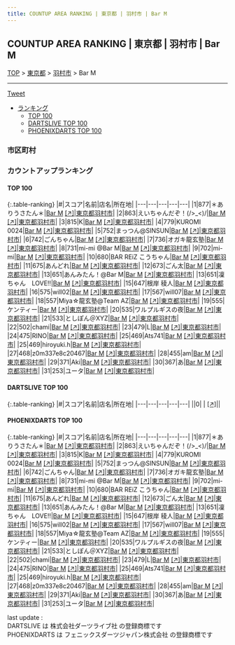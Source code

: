 ```yaml
---
title: COUNTUP AREA RANKING | 東京都 | 羽村市 | Bar M
---
```

## COUNTUP AREA RANKING | 東京都 | 羽村市 | Bar M

[TOP](/darts/rank/) > [東京都](/darts/rank/東京都/) > [羽村市](/darts/rank/東京都/羽村市/) > Bar M

___

<a href="https://twitter.com/share?ref_src=twsrc%5Etfw" data-text="COUNTUP AREA RANKING | 東京都羽村市Bar M" class="twitter-share-button" data-hashtags="DARTSLIVE,PHOENIXDARTS,darts,ダーツ" data-show-count="false">Tweet</a>

* [ランキング](#カウントアップランキング)
    * [TOP 100](#top-100)
    * [DARTSLIVE TOP 100](#dartslive-top-100)
    * [PHOENIXDARTS TOP 100](#phoenixdarts-top-100)

### 市区町村

<ul>

</ul>

### カウントアップランキング

#### TOP 100



{:.table-ranking}
|#|スコア|名前|店名|所在地|
|---|---|---|---|---|
|1|877|<span class="rank-name-pd">＊ありうさたん＊</span>|<a href="/darts/rank/shops/89433.html">Bar M</a> <a href="https://vs.phoenixdarts.com/jp/shop/shopDetailInfo/s_89433?s_seq=89433">[↗]</a>|<a href="/darts/rank/東京都/羽村市">東京都羽村市</a>|
|2|863|<span class="rank-name-pd">えいちゃんだぞ！(/&gt;_&lt;)/</span>|<a href="/darts/rank/shops/89433.html">Bar M</a> <a href="https://vs.phoenixdarts.com/jp/shop/shopDetailInfo/s_89433?s_seq=89433">[↗]</a>|<a href="/darts/rank/東京都/羽村市">東京都羽村市</a>|
|3|815|<span class="rank-name-pd">K</span>|<a href="/darts/rank/shops/89433.html">Bar M</a> <a href="https://vs.phoenixdarts.com/jp/shop/shopDetailInfo/s_89433?s_seq=89433">[↗]</a>|<a href="/darts/rank/東京都/羽村市">東京都羽村市</a>|
|4|779|<span class="rank-name-pd">KUROMI 0024</span>|<a href="/darts/rank/shops/89433.html">Bar M</a> <a href="https://vs.phoenixdarts.com/jp/shop/shopDetailInfo/s_89433?s_seq=89433">[↗]</a>|<a href="/darts/rank/東京都/羽村市">東京都羽村市</a>|
|5|752|<span class="rank-name-pd">まっつん@SINSUN</span>|<a href="/darts/rank/shops/89433.html">Bar M</a> <a href="https://vs.phoenixdarts.com/jp/shop/shopDetailInfo/s_89433?s_seq=89433">[↗]</a>|<a href="/darts/rank/東京都/羽村市">東京都羽村市</a>|
|6|742|<span class="rank-name-pd">ごんちゃん</span>|<a href="/darts/rank/shops/89433.html">Bar M</a> <a href="https://vs.phoenixdarts.com/jp/shop/shopDetailInfo/s_89433?s_seq=89433">[↗]</a>|<a href="/darts/rank/東京都/羽村市">東京都羽村市</a>|
|7|736|<span class="rank-name-pd">オガキ龍玄塾</span>|<a href="/darts/rank/shops/89433.html">Bar M</a> <a href="https://vs.phoenixdarts.com/jp/shop/shopDetailInfo/s_89433?s_seq=89433">[↗]</a>|<a href="/darts/rank/東京都/羽村市">東京都羽村市</a>|
|8|731|<span class="rank-name-pd">mi-mi @Bar M</span>|<a href="/darts/rank/shops/89433.html">Bar M</a> <a href="https://vs.phoenixdarts.com/jp/shop/shopDetailInfo/s_89433?s_seq=89433">[↗]</a>|<a href="/darts/rank/東京都/羽村市">東京都羽村市</a>|
|9|702|<span class="rank-name-pd">mi-mi</span>|<a href="/darts/rank/shops/89433.html">Bar M</a> <a href="https://vs.phoenixdarts.com/jp/shop/shopDetailInfo/s_89433?s_seq=89433">[↗]</a>|<a href="/darts/rank/東京都/羽村市">東京都羽村市</a>|
|10|680|<span class="rank-name-pd">BAR REiZ こうちゃん</span>|<a href="/darts/rank/shops/89433.html">Bar M</a> <a href="https://vs.phoenixdarts.com/jp/shop/shopDetailInfo/s_89433?s_seq=89433">[↗]</a>|<a href="/darts/rank/東京都/羽村市">東京都羽村市</a>|
|11|675|<span class="rank-name-pd">あんどれ</span>|<a href="/darts/rank/shops/89433.html">Bar M</a> <a href="https://vs.phoenixdarts.com/jp/shop/shopDetailInfo/s_89433?s_seq=89433">[↗]</a>|<a href="/darts/rank/東京都/羽村市">東京都羽村市</a>|
|12|673|<span class="rank-name-pd">ごん太</span>|<a href="/darts/rank/shops/89433.html">Bar M</a> <a href="https://vs.phoenixdarts.com/jp/shop/shopDetailInfo/s_89433?s_seq=89433">[↗]</a>|<a href="/darts/rank/東京都/羽村市">東京都羽村市</a>|
|13|651|<span class="rank-name-pd">あんみたん！@Bar M</span>|<a href="/darts/rank/shops/89433.html">Bar M</a> <a href="https://vs.phoenixdarts.com/jp/shop/shopDetailInfo/s_89433?s_seq=89433">[↗]</a>|<a href="/darts/rank/東京都/羽村市">東京都羽村市</a>|
|13|651|<span class="rank-name-pd">凜ちゃん　LOVE‼️</span>|<a href="/darts/rank/shops/89433.html">Bar M</a> <a href="https://vs.phoenixdarts.com/jp/shop/shopDetailInfo/s_89433?s_seq=89433">[↗]</a>|<a href="/darts/rank/東京都/羽村市">東京都羽村市</a>|
|15|647|<span class="rank-name-pd"><span class="pro-icon-pd"></span>根岸 稜人</span>|<a href="/darts/rank/shops/89433.html">Bar M</a> <a href="https://vs.phoenixdarts.com/jp/shop/shopDetailInfo/s_89433?s_seq=89433">[↗]</a>|<a href="/darts/rank/東京都/羽村市">東京都羽村市</a>|
|16|575|<span class="rank-name-pd">will02</span>|<a href="/darts/rank/shops/89433.html">Bar M</a> <a href="https://vs.phoenixdarts.com/jp/shop/shopDetailInfo/s_89433?s_seq=89433">[↗]</a>|<a href="/darts/rank/東京都/羽村市">東京都羽村市</a>|
|17|567|<span class="rank-name-pd">will07</span>|<a href="/darts/rank/shops/89433.html">Bar M</a> <a href="https://vs.phoenixdarts.com/jp/shop/shopDetailInfo/s_89433?s_seq=89433">[↗]</a>|<a href="/darts/rank/東京都/羽村市">東京都羽村市</a>|
|18|557|<span class="rank-name-pd">Miya☆龍玄塾@Team AZ</span>|<a href="/darts/rank/shops/89433.html">Bar M</a> <a href="https://vs.phoenixdarts.com/jp/shop/shopDetailInfo/s_89433?s_seq=89433">[↗]</a>|<a href="/darts/rank/東京都/羽村市">東京都羽村市</a>|
|19|555|<span class="rank-name-pd">ケンティー</span>|<a href="/darts/rank/shops/89433.html">Bar M</a> <a href="https://vs.phoenixdarts.com/jp/shop/shopDetailInfo/s_89433?s_seq=89433">[↗]</a>|<a href="/darts/rank/東京都/羽村市">東京都羽村市</a>|
|20|535|<span class="rank-name-pd">ワルプルギスの夜</span>|<a href="/darts/rank/shops/89433.html">Bar M</a> <a href="https://vs.phoenixdarts.com/jp/shop/shopDetailInfo/s_89433?s_seq=89433">[↗]</a>|<a href="/darts/rank/東京都/羽村市">東京都羽村市</a>|
|21|533|<span class="rank-name-pd">としぽん＠XYZ</span>|<a href="/darts/rank/shops/89433.html">Bar M</a> <a href="https://vs.phoenixdarts.com/jp/shop/shopDetailInfo/s_89433?s_seq=89433">[↗]</a>|<a href="/darts/rank/東京都/羽村市">東京都羽村市</a>|
|22|502|<span class="rank-name-pd">chami</span>|<a href="/darts/rank/shops/89433.html">Bar M</a> <a href="https://vs.phoenixdarts.com/jp/shop/shopDetailInfo/s_89433?s_seq=89433">[↗]</a>|<a href="/darts/rank/東京都/羽村市">東京都羽村市</a>|
|23|479|<span class="rank-name-pd">L</span>|<a href="/darts/rank/shops/89433.html">Bar M</a> <a href="https://vs.phoenixdarts.com/jp/shop/shopDetailInfo/s_89433?s_seq=89433">[↗]</a>|<a href="/darts/rank/東京都/羽村市">東京都羽村市</a>|
|24|475|<span class="rank-name-pd">RINO</span>|<a href="/darts/rank/shops/89433.html">Bar M</a> <a href="https://vs.phoenixdarts.com/jp/shop/shopDetailInfo/s_89433?s_seq=89433">[↗]</a>|<a href="/darts/rank/東京都/羽村市">東京都羽村市</a>|
|25|469|<span class="rank-name-pd">Ats741</span>|<a href="/darts/rank/shops/89433.html">Bar M</a> <a href="https://vs.phoenixdarts.com/jp/shop/shopDetailInfo/s_89433?s_seq=89433">[↗]</a>|<a href="/darts/rank/東京都/羽村市">東京都羽村市</a>|
|25|469|<span class="rank-name-pd">hiroyuki.h</span>|<a href="/darts/rank/shops/89433.html">Bar M</a> <a href="https://vs.phoenixdarts.com/jp/shop/shopDetailInfo/s_89433?s_seq=89433">[↗]</a>|<a href="/darts/rank/東京都/羽村市">東京都羽村市</a>|
|27|468|<span class="rank-name-pd">z0m337e8c20467</span>|<a href="/darts/rank/shops/89433.html">Bar M</a> <a href="https://vs.phoenixdarts.com/jp/shop/shopDetailInfo/s_89433?s_seq=89433">[↗]</a>|<a href="/darts/rank/東京都/羽村市">東京都羽村市</a>|
|28|455|<span class="rank-name-pd">am</span>|<a href="/darts/rank/shops/89433.html">Bar M</a> <a href="https://vs.phoenixdarts.com/jp/shop/shopDetailInfo/s_89433?s_seq=89433">[↗]</a>|<a href="/darts/rank/東京都/羽村市">東京都羽村市</a>|
|29|371|<span class="rank-name-pd">Aki</span>|<a href="/darts/rank/shops/89433.html">Bar M</a> <a href="https://vs.phoenixdarts.com/jp/shop/shopDetailInfo/s_89433?s_seq=89433">[↗]</a>|<a href="/darts/rank/東京都/羽村市">東京都羽村市</a>|
|30|367|<span class="rank-name-pd">あ</span>|<a href="/darts/rank/shops/89433.html">Bar M</a> <a href="https://vs.phoenixdarts.com/jp/shop/shopDetailInfo/s_89433?s_seq=89433">[↗]</a>|<a href="/darts/rank/東京都/羽村市">東京都羽村市</a>|
|31|253|<span class="rank-name-pd">ユータ</span>|<a href="/darts/rank/shops/89433.html">Bar M</a> <a href="https://vs.phoenixdarts.com/jp/shop/shopDetailInfo/s_89433?s_seq=89433">[↗]</a>|<a href="/darts/rank/東京都/羽村市">東京都羽村市</a>|


#### DARTSLIVE TOP 100



{:.table-ranking}
|#|スコア|名前|店名|所在地|
|---|---|---|---|---|
||0|<span class="rank-name-dl"> </span>|<a href="/darts/rank/shops/.html"></a> <a href="">[↗]</a>|<a href="/darts/rank//"></a>|


#### PHOENIXDARTS TOP 100



{:.table-ranking}
|#|スコア|名前|店名|所在地|
|---|---|---|---|---|
|1|877|<span class="rank-name-pd">＊ありうさたん＊</span>|<a href="/darts/rank/shops/89433.html">Bar M</a> <a href="https://vs.phoenixdarts.com/jp/shop/shopDetailInfo/s_89433?s_seq=89433">[↗]</a>|<a href="/darts/rank/東京都/羽村市">東京都羽村市</a>|
|2|863|<span class="rank-name-pd">えいちゃんだぞ！(/&gt;_&lt;)/</span>|<a href="/darts/rank/shops/89433.html">Bar M</a> <a href="https://vs.phoenixdarts.com/jp/shop/shopDetailInfo/s_89433?s_seq=89433">[↗]</a>|<a href="/darts/rank/東京都/羽村市">東京都羽村市</a>|
|3|815|<span class="rank-name-pd">K</span>|<a href="/darts/rank/shops/89433.html">Bar M</a> <a href="https://vs.phoenixdarts.com/jp/shop/shopDetailInfo/s_89433?s_seq=89433">[↗]</a>|<a href="/darts/rank/東京都/羽村市">東京都羽村市</a>|
|4|779|<span class="rank-name-pd">KUROMI 0024</span>|<a href="/darts/rank/shops/89433.html">Bar M</a> <a href="https://vs.phoenixdarts.com/jp/shop/shopDetailInfo/s_89433?s_seq=89433">[↗]</a>|<a href="/darts/rank/東京都/羽村市">東京都羽村市</a>|
|5|752|<span class="rank-name-pd">まっつん@SINSUN</span>|<a href="/darts/rank/shops/89433.html">Bar M</a> <a href="https://vs.phoenixdarts.com/jp/shop/shopDetailInfo/s_89433?s_seq=89433">[↗]</a>|<a href="/darts/rank/東京都/羽村市">東京都羽村市</a>|
|6|742|<span class="rank-name-pd">ごんちゃん</span>|<a href="/darts/rank/shops/89433.html">Bar M</a> <a href="https://vs.phoenixdarts.com/jp/shop/shopDetailInfo/s_89433?s_seq=89433">[↗]</a>|<a href="/darts/rank/東京都/羽村市">東京都羽村市</a>|
|7|736|<span class="rank-name-pd">オガキ龍玄塾</span>|<a href="/darts/rank/shops/89433.html">Bar M</a> <a href="https://vs.phoenixdarts.com/jp/shop/shopDetailInfo/s_89433?s_seq=89433">[↗]</a>|<a href="/darts/rank/東京都/羽村市">東京都羽村市</a>|
|8|731|<span class="rank-name-pd">mi-mi @Bar M</span>|<a href="/darts/rank/shops/89433.html">Bar M</a> <a href="https://vs.phoenixdarts.com/jp/shop/shopDetailInfo/s_89433?s_seq=89433">[↗]</a>|<a href="/darts/rank/東京都/羽村市">東京都羽村市</a>|
|9|702|<span class="rank-name-pd">mi-mi</span>|<a href="/darts/rank/shops/89433.html">Bar M</a> <a href="https://vs.phoenixdarts.com/jp/shop/shopDetailInfo/s_89433?s_seq=89433">[↗]</a>|<a href="/darts/rank/東京都/羽村市">東京都羽村市</a>|
|10|680|<span class="rank-name-pd">BAR REiZ こうちゃん</span>|<a href="/darts/rank/shops/89433.html">Bar M</a> <a href="https://vs.phoenixdarts.com/jp/shop/shopDetailInfo/s_89433?s_seq=89433">[↗]</a>|<a href="/darts/rank/東京都/羽村市">東京都羽村市</a>|
|11|675|<span class="rank-name-pd">あんどれ</span>|<a href="/darts/rank/shops/89433.html">Bar M</a> <a href="https://vs.phoenixdarts.com/jp/shop/shopDetailInfo/s_89433?s_seq=89433">[↗]</a>|<a href="/darts/rank/東京都/羽村市">東京都羽村市</a>|
|12|673|<span class="rank-name-pd">ごん太</span>|<a href="/darts/rank/shops/89433.html">Bar M</a> <a href="https://vs.phoenixdarts.com/jp/shop/shopDetailInfo/s_89433?s_seq=89433">[↗]</a>|<a href="/darts/rank/東京都/羽村市">東京都羽村市</a>|
|13|651|<span class="rank-name-pd">あんみたん！@Bar M</span>|<a href="/darts/rank/shops/89433.html">Bar M</a> <a href="https://vs.phoenixdarts.com/jp/shop/shopDetailInfo/s_89433?s_seq=89433">[↗]</a>|<a href="/darts/rank/東京都/羽村市">東京都羽村市</a>|
|13|651|<span class="rank-name-pd">凜ちゃん　LOVE‼️</span>|<a href="/darts/rank/shops/89433.html">Bar M</a> <a href="https://vs.phoenixdarts.com/jp/shop/shopDetailInfo/s_89433?s_seq=89433">[↗]</a>|<a href="/darts/rank/東京都/羽村市">東京都羽村市</a>|
|15|647|<span class="rank-name-pd"><span class="pro-icon-pd"></span>根岸 稜人</span>|<a href="/darts/rank/shops/89433.html">Bar M</a> <a href="https://vs.phoenixdarts.com/jp/shop/shopDetailInfo/s_89433?s_seq=89433">[↗]</a>|<a href="/darts/rank/東京都/羽村市">東京都羽村市</a>|
|16|575|<span class="rank-name-pd">will02</span>|<a href="/darts/rank/shops/89433.html">Bar M</a> <a href="https://vs.phoenixdarts.com/jp/shop/shopDetailInfo/s_89433?s_seq=89433">[↗]</a>|<a href="/darts/rank/東京都/羽村市">東京都羽村市</a>|
|17|567|<span class="rank-name-pd">will07</span>|<a href="/darts/rank/shops/89433.html">Bar M</a> <a href="https://vs.phoenixdarts.com/jp/shop/shopDetailInfo/s_89433?s_seq=89433">[↗]</a>|<a href="/darts/rank/東京都/羽村市">東京都羽村市</a>|
|18|557|<span class="rank-name-pd">Miya☆龍玄塾@Team AZ</span>|<a href="/darts/rank/shops/89433.html">Bar M</a> <a href="https://vs.phoenixdarts.com/jp/shop/shopDetailInfo/s_89433?s_seq=89433">[↗]</a>|<a href="/darts/rank/東京都/羽村市">東京都羽村市</a>|
|19|555|<span class="rank-name-pd">ケンティー</span>|<a href="/darts/rank/shops/89433.html">Bar M</a> <a href="https://vs.phoenixdarts.com/jp/shop/shopDetailInfo/s_89433?s_seq=89433">[↗]</a>|<a href="/darts/rank/東京都/羽村市">東京都羽村市</a>|
|20|535|<span class="rank-name-pd">ワルプルギスの夜</span>|<a href="/darts/rank/shops/89433.html">Bar M</a> <a href="https://vs.phoenixdarts.com/jp/shop/shopDetailInfo/s_89433?s_seq=89433">[↗]</a>|<a href="/darts/rank/東京都/羽村市">東京都羽村市</a>|
|21|533|<span class="rank-name-pd">としぽん＠XYZ</span>|<a href="/darts/rank/shops/89433.html">Bar M</a> <a href="https://vs.phoenixdarts.com/jp/shop/shopDetailInfo/s_89433?s_seq=89433">[↗]</a>|<a href="/darts/rank/東京都/羽村市">東京都羽村市</a>|
|22|502|<span class="rank-name-pd">chami</span>|<a href="/darts/rank/shops/89433.html">Bar M</a> <a href="https://vs.phoenixdarts.com/jp/shop/shopDetailInfo/s_89433?s_seq=89433">[↗]</a>|<a href="/darts/rank/東京都/羽村市">東京都羽村市</a>|
|23|479|<span class="rank-name-pd">L</span>|<a href="/darts/rank/shops/89433.html">Bar M</a> <a href="https://vs.phoenixdarts.com/jp/shop/shopDetailInfo/s_89433?s_seq=89433">[↗]</a>|<a href="/darts/rank/東京都/羽村市">東京都羽村市</a>|
|24|475|<span class="rank-name-pd">RINO</span>|<a href="/darts/rank/shops/89433.html">Bar M</a> <a href="https://vs.phoenixdarts.com/jp/shop/shopDetailInfo/s_89433?s_seq=89433">[↗]</a>|<a href="/darts/rank/東京都/羽村市">東京都羽村市</a>|
|25|469|<span class="rank-name-pd">Ats741</span>|<a href="/darts/rank/shops/89433.html">Bar M</a> <a href="https://vs.phoenixdarts.com/jp/shop/shopDetailInfo/s_89433?s_seq=89433">[↗]</a>|<a href="/darts/rank/東京都/羽村市">東京都羽村市</a>|
|25|469|<span class="rank-name-pd">hiroyuki.h</span>|<a href="/darts/rank/shops/89433.html">Bar M</a> <a href="https://vs.phoenixdarts.com/jp/shop/shopDetailInfo/s_89433?s_seq=89433">[↗]</a>|<a href="/darts/rank/東京都/羽村市">東京都羽村市</a>|
|27|468|<span class="rank-name-pd">z0m337e8c20467</span>|<a href="/darts/rank/shops/89433.html">Bar M</a> <a href="https://vs.phoenixdarts.com/jp/shop/shopDetailInfo/s_89433?s_seq=89433">[↗]</a>|<a href="/darts/rank/東京都/羽村市">東京都羽村市</a>|
|28|455|<span class="rank-name-pd">am</span>|<a href="/darts/rank/shops/89433.html">Bar M</a> <a href="https://vs.phoenixdarts.com/jp/shop/shopDetailInfo/s_89433?s_seq=89433">[↗]</a>|<a href="/darts/rank/東京都/羽村市">東京都羽村市</a>|
|29|371|<span class="rank-name-pd">Aki</span>|<a href="/darts/rank/shops/89433.html">Bar M</a> <a href="https://vs.phoenixdarts.com/jp/shop/shopDetailInfo/s_89433?s_seq=89433">[↗]</a>|<a href="/darts/rank/東京都/羽村市">東京都羽村市</a>|
|30|367|<span class="rank-name-pd">あ</span>|<a href="/darts/rank/shops/89433.html">Bar M</a> <a href="https://vs.phoenixdarts.com/jp/shop/shopDetailInfo/s_89433?s_seq=89433">[↗]</a>|<a href="/darts/rank/東京都/羽村市">東京都羽村市</a>|
|31|253|<span class="rank-name-pd">ユータ</span>|<a href="/darts/rank/shops/89433.html">Bar M</a> <a href="https://vs.phoenixdarts.com/jp/shop/shopDetailInfo/s_89433?s_seq=89433">[↗]</a>|<a href="/darts/rank/東京都/羽村市">東京都羽村市</a>|


<div class="footer border-top border-gray-light mt-5 pt-3 text-right text-gray">
    last update : <span style="font-weight: italic" id="foot_last_modified"></span><br />
    DARTSLIVE は 株式会社ダーツライブ社 の登録商標です<br />
    PHOENIXDARTS は フェニックスダーツジャパン株式会社 の登録商標です<br />
</div>

<script src="https://cdnjs.cloudflare.com/ajax/libs/jquery.tablesorter/2.31.3/js/jquery.tablesorter.min.js" integrity="sha512-qzgd5cYSZcosqpzpn7zF2ZId8f/8CHmFKZ8j7mU4OUXTNRd5g+ZHBPsgKEwoqxCtdQvExE5LprwwPAgoicguNg==" crossorigin="anonymous" referrerpolicy="no-referrer"></script>
<link rel="stylesheet" href="https://cdnjs.cloudflare.com/ajax/libs/jquery.tablesorter/2.31.3/css/theme.default.min.css" integrity="sha512-wghhOJkjQX0Lh3NSWvNKeZ0ZpNn+SPVXX1Qyc9OCaogADktxrBiBdKGDoqVUOyhStvMBmJQ8ZdMHiR3wuEq8+w==" crossorigin="anonymous" referrerpolicy="no-referrer" />
<script>
$(function() {
    $(".table-ranking").tablesorter({sortList:[[0, 0]]});
    $("#foot_last_modified").text(formatDate(new Date(document.lastModified), 'yyyy-MM-dd HH:mm:ss'));
});
</script>

<script async src="https://platform.twitter.com/widgets.js" charset="utf-8"></script>